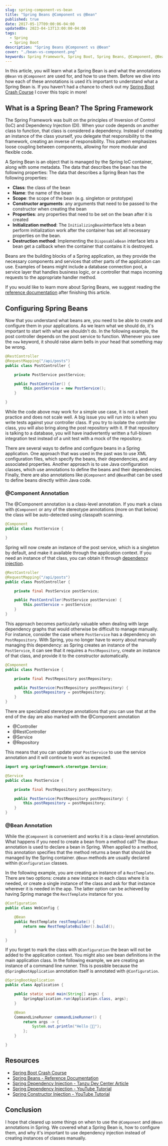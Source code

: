 ```yaml
---
slug: spring-component-vs-bean
title: "Spring Beans @Component vs @Bean"
published: true
date: 2017-05-17T09:00:06-04:00
updatedOn: 2023-04-13T13:00:00-04:00
tags:
  - Spring
  - Spring Boot
description: "Spring Beans @Component vs @Bean"
cover: "./bean-vs-component.png"
keywords: Spring Framework, Spring Boot, Spring Beans, @Component, @Bean
---
```


In this article, you will learn what a Spring Bean is and what the annotations `@Bean` vs `@Component` are used for, and how to use them. Before we dive into how each of these annotations is used it’s important to understand what a Spring Bean is. If you haven’t had a chance to check out my [Spring Boot Crash Course](https://www.danvega.dev/blog/2023/03/09/spring-boot-crash-course/) I cover this topic in more!

## What is a Spring Bean? The Spring Framework

The Spring Framework was built on the principles of Inversion of Control (IoC) and Dependency Injection (DI). When your code depends on another class to function, that class is considered a dependency. Instead of creating an instance of the class yourself, you delegate that responsibility to the framework, creating an inverse of responsibility. This pattern emphasizes loose coupling between components, allowing for more modular and flexible code.

A Spring Bean is an object that is managed by the Spring IoC container, along with some metadata. The data that describes the bean has the following properties: The data that describes a Spring Bean has the following properties:

- **Class**: the class of the bean
- **Name**: the name of the bean
- **Scope**: the scope of the bean (e.g. singleton or prototype)
- **Constructor arguments**: any arguments that need to be passed to the constructor when creating the bean
- **Properties**: any properties that need to be set on the bean after it is created
- **Initialization method**: The `InitializingBean`interface lets a bean perform initialization work after the container has set all necessary properties on the bean.
- **Destruction method**: Implementing the `DisposableBean` interface lets a bean get a callback when the container that contains it is destroyed.

Beans are the building blocks of a Spring application, as they provide the necessary components and services that other parts of the application can use. Examples of beans might include a database connection pool, a service layer that handles business logic, or a controller that maps incoming requests to the appropriate handler method.

If you would like to learn more about Spring Beans, we suggest reading the [reference documentation](https://docs.spring.io/spring-framework/docs/current/reference/html/core.html#beans-definition) after finishing this article.

## Configuring Spring Beans

Now that you understand what beans are, you need to be able to create and configure them in your applications. As we learn what we should do, it's important to start with what we shouldn't do. In the following example, the post controller depends on the post service to function. Whenever you see the `new` keyword, it should raise alarm bells in your head that something may be wrong.

```java
@RestController
@RequestMapping("/api/posts")
public class PostController {

    private PostService postService;

    public PostController() {
        this.postService = new PostService();
    }

}
```

While the code above may work for a simple use case, it is not a best practice and does not scale well. A big issue you will run into is when you write tests against your controller class. If you try to isolate the controller class, you will also bring along the post repository with it. If that repository is talking to a database, you will have inadvertently written a full-blown integration test instead of a unit test with a mock of the repository.

There are several ways to define and configure beans in a Spring application. One approach that was used in the past was to use XML configuration files, which specify the beans, their dependencies, and any associated properties. Another approach is to use Java configuration classes, which use annotations to define the beans and their dependencies. Finally, there are also annotations like `@Component` and `@Bean`that can be used to define beans directly within Java code.

### @Component Annotation

The @Component annotation is a class-level annotation. If you mark a class with `@Component` or any of the stereotype annotations (more on that below) the class will be auto-detected using classpath scanning.

```java
@Component
public class PostService {

}
```

Spring will now create an instance of the post service, which is a singleton by default, and make it available through the application context. If you need an instance of that class, you can obtain it through [dependency injection](https://tanzu.vmware.com/developer/guides/dependency-injection/).

```java
@RestController
@RequestMapping("/api/posts")
public class PostController {

    private final PostService postService;

    public PostController(PostService postService) {
        this.postService = postService;
    }
}
```

This approach becomes particularly valuable when dealing with large dependency graphs that would otherwise be difficult to manage manually. For instance, consider the case where `PostService` has a dependency on `PostRepository`. With Spring, you no longer have to worry about manually managing this dependency: as Spring creates an instance of the `PostService`, it can see that it requires a `PostRepository`, create an instance of that class, and provide it to the constructor automatically.

```java
@Component
public class PostService {

    private final PostRepository postRepository;

    public PostService(PostRepository postRepository) {
        this.postRepository = postRepository;
    }
}
```

There are specialized stereotype annotations that you can use that at the end of the day are also marked with the @Component annotation

- @Controller
- @RestController
- @Service
- @Repository

This means that you can update your `PostService` to use the service annotation and it will continue to work as expected.

```java
import org.springframework.stereotype.Service;

@Service
public class PostService {

    private final PostRepository postRepository;

    public PostService(PostRepository postRepository) {
        this.postRepository = postRepository;
    }
}
```

### @Bean Annotation

While the `@Component` is convenient and works it is a class-level annotation. What happens if you need to create a bean from a method call? The `@Bean` annotation is used to declare a bean in Spring. When applied to a method, this annotation specifies that the method returns a bean that should be managed by the Spring container. `@Bean` methods are usually declared within `@Configuration` classes.

In the following example, you are creating an instance of a `RestTemplate`. There are two options: create a new instance in each class where it is needed, or create a single instance of the class and ask for that instance wherever it is needed in the app. The latter option can be achieved by having Spring manage the `RestTemplate` instance for you.

```java
@Configuration
public class WebConfig {

    @Bean
    public RestTemplate restTemplate() {
        return new RestTemplateBuilder().build();
    }

}
```

If you forget to mark the class with `@Configuration` the bean will not be added to the application context. You might also see bean definitions in the main application class. In the following example, we are creating an instance of a command line runner. This is possible because the `@SpringBootApplication` annotation itself is annotated with `@Configuration`.

```java
@SpringBootApplication
public class Application {

	public static void main(String[] args) {
		SpringApplication.run(Application.class, args);
	}

	@Bean
	CommandLineRunner commandLineRunner() {
		return args -> {
			System.out.println("Hello 👋🏻");
		};
	}

}
```

## Resources

- [Spring Boot Crash Course](https://www.danvega.dev/blog/2023/03/09/spring-boot-crash-course/)
- [Spring Beans - Reference Documentation](https://docs.spring.io/spring-framework/docs/current/reference/html/core.html#beans-definition)
- [Spring Dependency Injection - Tanzu Dev Center Article](https://tanzu.vmware.com/developer/guides/dependency-injection/)
- [Spring Dependency Injection - YouTube Tutorial](https://youtu.be/TBlB2_4_Sqo)
- [Spring Constructor Injection - YouTube Tutorial](https://youtu.be/aX-bgylmprA)

## Conclusion

I hope that cleared up some things on when to use the `@Component` and `@Bean` annotations in Spring. We covered what a Spring Bean is, how to configure them, and why it's important to use dependency injection instead of creating instances of classes manually.

